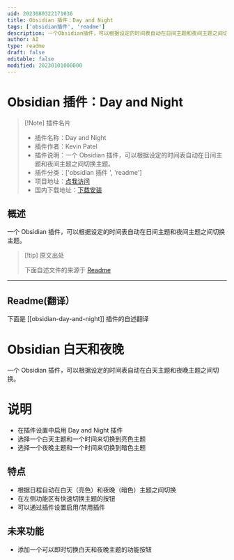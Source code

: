 ```yaml
---
uid: 2023080322171036
title: Obsidian 插件：Day and Night
tags: ['obsidian插件', 'readme']
description: 一个Obsidian插件，可以根据设定的时间表自动在日间主题和夜间主题之间切换主题。
author: AI
type: readme
draft: false
editable: false
modified: 20230101000000
---
```


# Obsidian 插件：Day and Night

> [!Note] 插件名片
> - 插件名称：Day and Night
> - 插件作者：Kevin Patel
> - 插件说明：一个 Obsidian 插件，可以根据设定的时间表自动在日间主题和夜间主题之间切换主题。
> - 插件分类：['obsidian 插件 ', 'readme']
> - 项目地址：[点我访问](https://github.com/CyberT17/obsidian-day-and-night)
> - 国内下载地址：[下载安装](https://pkmer.cn/products/plugin/pluginMarket/?obsidian-day-and-night)

## 概述

一个 Obsidian 插件，可以根据设定的时间表自动在日间主题和夜间主题之间切换主题。

> [!tip] 原文出处
>
>下面自述文件的来源于 [Readme](https://ghproxy.net/https://raw.githubusercontent.com/CyberT17/obsidian-day-and-night/master/README.md)
>

---

## Readme(翻译）

下面是 [[obsidian-day-and-night]] 插件的自述翻译

# Obsidian 白天和夜晚

一个 Obsidian 插件，可以根据设定的时间表自动在白天主题和夜晚主题之间切换。

# 说明

- 在插件设置中启用 Day and Night 插件
- 选择一个白天主题和一个时间来切换到亮色主题
- 选择一个夜晚主题和一个时间来切换到暗色主题

## 特点

- 根据日程自动在白天（亮色）和夜晚（暗色）主题之间切换
- 在左侧功能区有快速切换主题的按钮
- 可以通过插件设置启用/禁用插件

## 未来功能

- 添加一个可以即时切换白天和夜晚主题的功能按钮




